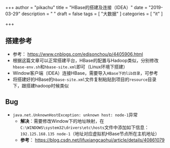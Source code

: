 +++
author = "pikachu"
title = "HBase的搭建及连接（IDEA）"
date = "2019-03-29"
description = " "
draft = false
tags = [
    "大数据"
]
categories = [
    "it"
]

+++



## 搭建参考
- 参考： https://www.cnblogs.com/edisonchou/p/4405906.html
- 根据这篇文章可以正常搭建平台，HBase的配置与Hadoop类似，分别修改`hbase-env.sh`和`hbase-site.xml`即可（Linux环境下搭建）
- Window客户端（IDEA）连接HBase，需要导入`HBase下的lib目录`，可参考
- 将搭建好的HBase的`hbase-site.xml`文件复制粘贴到项目的`resource`目录下，跟搭建hadoop时候类似

## Bug
- `java.net.UnknownHostException: unknown host: node-1`异常
    - **解决**：需要修改Window下的地址映射，在`C:\WINDOWS\system32\drivers\etc\hosts`文件中添加如下信息：`192.125.168.135 node-1`（地址对应虚拟机HBase节点所在主机地址）
    - **参考**： https://blog.csdn.net/lifuxiangcaohui/article/details/40861079
